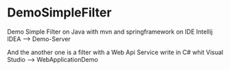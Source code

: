 # DemoSimpleFilter

Demo Simple Filter on Java with mvn and springframework on IDE Intellij IDEA
--> Demo-Server

And the another one is a filter with a Web Api Service write in C# whit Visual Studio
--> WebApplicationDemo
